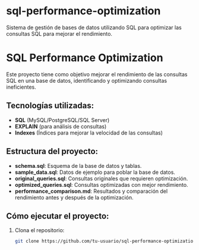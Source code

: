 # sql-performance-optimization
Sistema de gestión de bases de datos utilizando SQL para optimizar las consultas SQL para mejorar el rendimiento. 

# SQL Performance Optimization

Este proyecto tiene como objetivo mejorar el rendimiento de las consultas SQL en una base de datos, identificando y optimizando consultas ineficientes.

## Tecnologías utilizadas:
- **SQL** (MySQL/PostgreSQL/SQL Server)
- **EXPLAIN** (para análisis de consultas)
- **Indexes** (Índices para mejorar la velocidad de las consultas)

## Estructura del proyecto:

- **schema.sql**: Esquema de la base de datos y tablas.
- **sample_data.sql**: Datos de ejemplo para poblar la base de datos.
- **original_queries.sql**: Consultas originales que requieren optimización.
- **optimized_queries.sql**: Consultas optimizadas con mejor rendimiento.
- **performance_comparison.md**: Resultados y comparación del rendimiento antes y después de la optimización.

## Cómo ejecutar el proyecto:

1. Clona el repositorio:
   ```bash
   git clone https://github.com/tu-usuario/sql-performance-optimization.git
